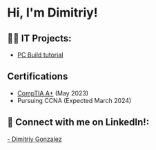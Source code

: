 <h1>Hi, I'm Dimitriy! <br/>

<h2>👨‍💻 IT Projects:</h2>


- [PC Build tutorial](https://github.com/joshmadakor1/Algorithms-Practice)
  

<h2>Certifications</h2>

- [CompTIA A+](https://www.credly.com/badges/e9c23e45-ca66-443b-b120-ccfe10a50e11/public_url)
  (May 2023)
- Pursuing CCNA (Expected March 2024)
  


<h2> 🤳 Connect with me on LinkedIn!:</h2>
 <a href= "https://www.linkedin.com/in/dimitriy-gonzalez-690422268"> - Dimitriy Gonzalez </a>

